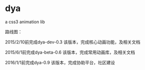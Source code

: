 dya
===

a css3 animation lib

路线图：

2015/2/10前完成dya-dev-0.3
该版本，完成核心动画功能，及相关文档

2015/6/1前完成dya-beta-0.6
该版本，完成常用动画库，及相关文档

2016/1/1前完成dya-0.9
该版本，完成协助平台，社区建设
